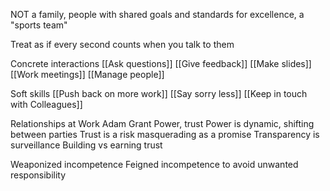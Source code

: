 NOT a family, people with shared goals and standards for excellence, a "sports team"

Treat as if every second counts when you talk to them

Concrete interactions
[[Ask questions]]
[[Give feedback]]
[[Make slides]]
[[Work meetings]]
[[Manage people]]

Soft skills
[[Push back on more work]]
[[Say sorry less]]
[[Keep in touch with Colleagues]]

Relationships at Work Adam Grant
Power, trust
Power is dynamic, shifting between parties
Trust is a risk masquerading as a promise
Transparency is surveillance
Building vs earning trust

Weaponized incompetence
Feigned incompetence to avoid unwanted responsibility